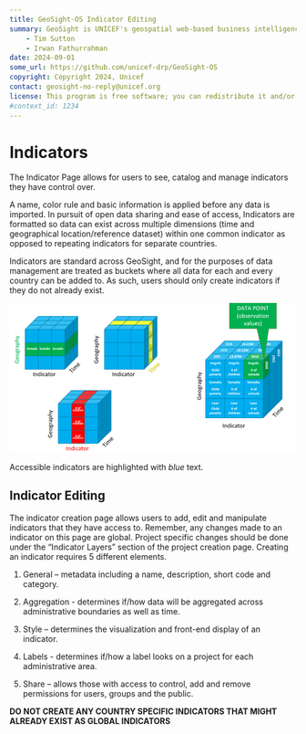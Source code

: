 ```yaml
---
title: GeoSight-OS Indicator Editing
summary: GeoSight is UNICEF's geospatial web-based business intelligence platform.
    - Tim Sutton
    - Irwan Fathurrahman
date: 2024-09-01
some_url: https://github.com/unicef-drp/GeoSight-OS
copyright: Copyright 2024, Unicef
contact: geosight-no-reply@unicef.org
license: This program is free software; you can redistribute it and/or modify it under the terms of the GNU Affero General Public License as published by the Free Software Foundation; either version 3 of the License, or (at your option) any later version.
#context_id: 1234
---
```

# Indicators
The Indicator Page allows for users to see, catalog and manage indicators they have control over. 

A name, color rule and basic information is applied before any data is imported. In pursuit of open data sharing and ease of access, Indicators are formatted so data can exist across multiple dimensions (time and geographical location/reference dataset) within one common indicator as opposed to repeating indicators for separate countries.

Indicators are standard across GeoSight, and for the purposes of data management are treated as buckets where all data for each and every country can be added to. As such, users should only create indicators if they do not already exist.

![Indicator concept art showing the different dimensions of Geography, Time and Data all within one singular indicator](image.png)

Accessible indicators are highlighted with _blue_ text.


## Indicator Editing

The indicator creation page allows users to add, edit and manipulate indicators that they have access to. Remember, any changes made to an indicator on this page are global. Project specific changes should be done under the “Indicator Layers” section of the project creation page. Creating an indicator requires 5 different elements.

1.	General – metadata including a name, description, short code and category.

2.	Aggregation -  determines if/how data will be aggregated across administrative boundaries as well as time. 

3.	Style – determines the visualization and front-end display of an indicator.

4.	Labels -  determines if/how a label looks on a project for each administrative area.

5.	Share – allows those with access to control, add and remove permissions for users, groups and the public.

**DO NOT CREATE ANY COUNTRY SPECIFIC INDICATORS THAT MIGHT ALREADY EXIST AS GLOBAL INDICATORS**